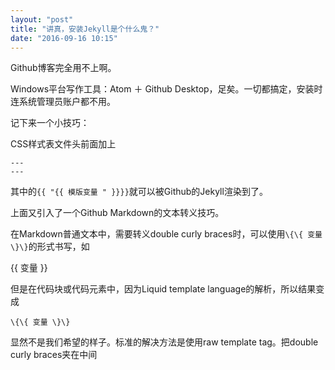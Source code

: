 ```yaml
---
layout: "post"
title: "讲真，安装Jekyll是个什么鬼？"
date: "2016-09-16 10:15"
---
```


Github博客完全用不上啊。

Windows平台写作工具：Atom ＋ Github Desktop，足矣。一切都搞定，安装时连系统管理员账户都不用。

记下来一个小技巧：

CSS样式表文件头前面加上

    ---
    ---

其中的`{{ "{{ 模版变量 " }}}}`就可以被Github的Jekyll渲染到了。

上面又引入了一个Github Markdown的文本转义技巧。

在Markdown普通文本中，需要转义double curly braces时，可以使用`\{\{ 变量 \}\}`的形式书写，如

\{\{ 变量 \}\}

但是在代码块或代码元素中，因为Liquid template language的解析，所以结果变成  
```
\{\{ 变量 \}\}
```

显然不是我们希望的样子。标准的解决方法是使用raw template tag。把double curly braces夹在中间  
